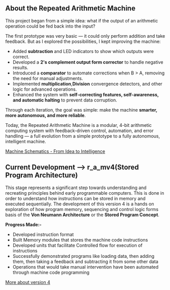 ## About the Repeated Arithmetic Machine

This project began from a simple idea: what if the output of an arithmetic operation could be fed back into the input? 

The first prototype was very basic — it could only perform addition and take feedback. But as I explored the possibilities, I
kept improving the machine:

- Added **subtraction** and LED indicators to show which outputs were correct.  
- Developed a **2's complement output form corrector** to handle negative results.  
- Introduced a **comparator** to automate corrections when B > A, removing the need for manual adjustments.  
- Implemented **multiplication**,**Division** convergence detectors, and other logic for advanced operations.
- Enhanced the system with **self-correcting features, self-awareness, and automatic halting** to prevent data corruption.  

Through each iteration, the goal was simple: make the machine **smarter, more autonomous, and more reliable**.  

Today, the Repeated Arithmetic Machine is a modular, 4-bit arithmetic computing system with feedback-driven control, automation, and error handling — a full evolution from a simple prototype to a fully autonomous, intelligent machine.

[Machine Schematics - From Idea to Intelligence](Images/RAM_Project_Evolution.pdf)

## Current Development --> r_a_mv4(Stored Program Architecture)
This stage represents a significant step towards understanding and recreating principles behind early programmable computers.
This is done in order to understand how instructions can be stored in memory and executed sequentially.
The development of this version 4 is a hands on exploration of how program memory, sequencing and control logic forms basis of the **Von Neumann Architecture** or the **Stored Program Concept**.

**Progress Made:-**
- Developed instruction format
- Built Memory modules that stores the machine code instructions
- Developed units that facilitate Controlled flow for execution of instructions
- Successfully demonstrated programs like loading data, then adding them, then taking a feedback and subtracting it from some other data
- Operations that would take manual intervention have been automated through machine code programming

[More about version 4](RAM_V4/Readme_v4.md)
